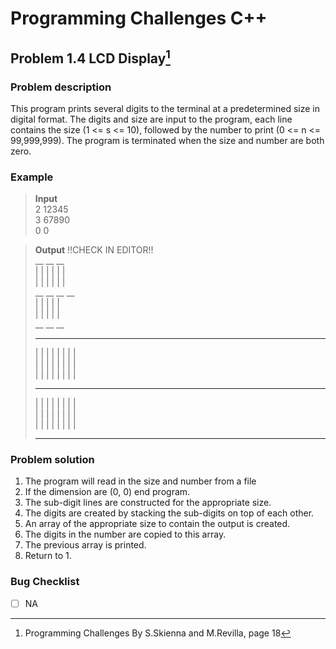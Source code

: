 # Programming Challenges C++
## Problem 1.4 LCD Display[^1]
### Problem description
This program prints several digits to the terminal at a predetermined size in digital format. The digits and size are input to the program, each line contains the size (1 <= s <= 10), followed by the number to print (0 <= n <= 99,999,999). The program is terminated when the size and number are both zero.


### Example 
>**Input**                                                                 
>2 12345                                                          
>3 67890                                              
>0 0                                                                                                                                             

>**Output**   !!CHECK IN EDITOR!!                         
>      __    __         __                                        
>   |     |    | |   | |                                               
>   |     |    | |   | |                                        
>      __   __     __   __                       
>   | |        |     |    |                                   
>   | |        |     |    |                                       
>      __   __          __                          
>                                                 
>                                                        
>  ___   ___   ___   ___   ___                                      
> |         | |   | |   | |   |                             
> |         | |   | |   | |   |                                    
> |         | |   | |   | |   |                                     
>  ___         ___   ___                                              
> |   |     | |   |     | |   |                                            
> |   |     | |   |     | |   |                                           
> |   |     | |   |     | |   |                                                  
>  ___         ___         ___                                                                           


### Problem solution
1. The program will read in the size and number from a file
2. If the dimension are (0, 0) end program.
3. The sub-digit lines are constructed for the appropriate size.
4. The digits are created by stacking the sub-digits on top of each other.
5. An array of the appropriate size to contain the output is created.
6. The digits in the number are copied to this array.
7. The previous array is printed.
8. Return to 1.

### Bug Checklist
- [ ] NA

[^1]: Programming Challenges By S.Skienna and M.Revilla, page 18
